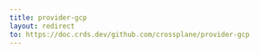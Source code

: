 ```yaml
---
title: provider-gcp
layout: redirect
to: https://doc.crds.dev/github.com/crossplane/provider-gcp
---
```

